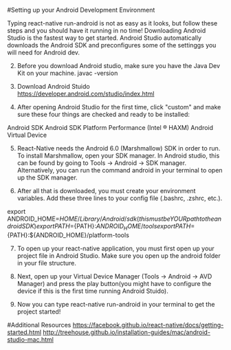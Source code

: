 #Setting up your Android Development Environment

Typing react-native run-android is not as easy as it looks, but follow these steps and you should have it running in no time! Downloading Android Studio is the fastest way to get started. Android Studio automatically downloads the Android SDK and preconfigures some of the settinggs you will need for Android dev. 

2. Before you download Android studio, make sure you have the Java Dev Kit on your machine.
javac -version

3. Download Android Stuido
https://developer.android.com/studio/index.html

4. After opening Android Studio for the first time, click "custom" and make sure these four things are checked and ready to be installed:

Android SDK
Android SDK Platform
Performance (Intel ® HAXM)
Android Virtual Device

5. React-Native needs the Android 6.0 (Marshmallow) SDK in order to run. To install Marshmallow, open your SDK manager. In Android studio, this can be found by going to Tools -> Android -> SDK manager. Alternatively, you can run the command android in your terminal to open up the SDK manager.

6. After all that is downloaded, you must create your environment variables. Add these three lines to your config file (.bashrc, .zshrc, etc.).

export ANDROID_HOME=${HOME}/Library/Android/sdk  (this must be YOUR path to the android SDK)
export PATH=${PATH}:${ANDROID_HOME}/tools
export PATH=${PATH}:${ANDROID_HOME}/platform-tools

7. To open up your react-native application, you must first open up your project file in Android Studio. Make sure you open up the android folder in your file structure. 

8. Next, open up your Virtual Device Manager (Tools -> Android -> AVD Manager) and press the play button(you might have to configure the device if this is the first time running Android Stuido).

9. Now you can type react-native run-android in your terminal to get the project started! 


#Additional Resources
https://facebook.github.io/react-native/docs/getting-started.html
http://treehouse.github.io/installation-guides/mac/android-studio-mac.html
